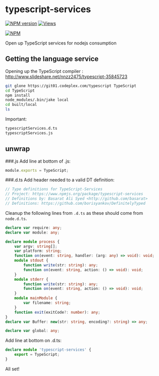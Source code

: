 typescript-services
===================
[![NPM version](http://badge.fury.io/js/typescript-services)](http://badge.fury.io/js/typescript-services)
[![Views](https://sourcegraph.com/github.com/basarat/typescript-services)](https://sourcegraph.com/github.com/basarat/typescript-services)

[![NPM](https://nodei.co/npm/typescript-services/)](https://nodei.co/npm/typescript-services/)

Open up TypeScript services for nodejs consumption


## Getting the language service
Opening up the TypeScript compiler : http://www.slideshare.net/nnzz2475/typescript-35845723 
```bash
git glone https://git01.codeplex.com/typescript TypeScript
cd TypeScript
npm install 
node_modules/.bin/jake local
cd built/local
ls
```
Important:
```bash
typescriptServices.d.ts
typescriptServices.js
```

## unwrap

###.js
Add line at bottom of .js:
```typescript
module.exports = TypeScript;
```
###.d.ts
Add header needed to a valid DT definition: 

```typescript
// Type definitions for TypeScript-Services
// Project: https://www.npmjs.org/package/typescript-services
// Definitions by: Basarat Ali Syed <http://github.com/basarat>
// Definitions: https://github.com/borisyankov/DefinitelyTyped
```
Cleanup the following lines from `.d.ts` as these should come from `node.d.ts`. 
```typescript
declare var require: any;
declare var module: any;
```
```typescript
declare module process {
    var argv: string[];
    var platform: string;
    function on(event: string, handler: (arg: any) => void): void;
    module stdout {
        function write(str: string): any;
        function on(event: string, action: () => void): void;
    }
    module stderr {
        function write(str: string): any;
        function on(event: string, action: () => void): void;
    }
    module mainModule {
        var filename: string;
    }
    function exit(exitCode?: number): any;
}
declare var Buffer: new(str: string, encoding?: string) => any;
```
```typescript
declare var global: any;
```
Add line at bottom on .d.ts: 
```typescript
declare module 'typescript-services' {
    export = TypeScript;
}
```
All set!